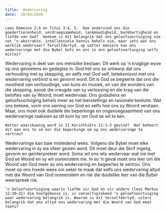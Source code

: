 ```yaml
---
title:  Wedervaring
date:  20/04/2020
---
```


`Lees Romeine 2:4 en Titus 3:4, 5.  Hoe ondervind ons die goedertierenheid, verdraagsaamheid, lankmoedigheid, barmhartigheid en liefde van God?  Hoekom is dit belangrik dat ons geloofsoortuiging nie net ‘n abstrakte, intellektuele kennis behels nie, maar iets wat ons werklik wedervaar? Terselfdertyd, op watter maniere kan ons wedervaringe met die Bybel bots en ons in ons geloofsoortuiging selfs mislei?`

Wedervaring is deel van ons menslike bestaan.  Dit werk op ‘n kragtige wyse op ons gevoelens en gedagtes in.  God het ons so ontwerp dat ons verhouding met sy skepping, en selfs met God self, betekenisvol met ons wedervaring  verbind is en gevorm word.  Dit is God se begeerte dat ons die mooiheid van verhoudinge, van kuns en musiek, en van die wonders van die skepping, asook die vreugde van sy verlossing en die krag van die beloftes van sy Woord, moet wedervaar.  Ons godsdiens en geloofsoortuiging behels meer as net leerstellings en rasionele besluite. Wat ons belewe, vorm ons siening oor God en selfs hoe ons sy Woord verstaan.  Maar, ons moet ook duidelik die beperkinge en ongenoegsaamheid van ons wedervaringe raaksien as dit kom by om God se wil te ken.

`Watter waarskuwing word in II Korinthiërs 11:1–3 gevind?  Wat behoort dit aan ons te sê oor die beperkinge om op ons wedervaringe te vertrou?`

Wedervaringe kan baie misleidend wees. Volgens die Bybel moet elke wedervaring in sy eie sfeer gesien word. Dit moet deur die Skrif ingelig, gevorm en geïnterpreteer word. Soms wil ons iets wedervaar wat nie met God se Woord en sy wil ooreenstem nie. In so ‘n geval moet ons leer om die Woord van God meer as ons wedervaring en begeertes te vertrou. Ons moet op ons hoede wees om seker te maak dat selfs ons wedervaring altyd met die Woord van God ooreenstem en nie die duidelike leer van die Bybel weerspreek nie.

`‘n Geloofsoortuiging waarin liefde vir God en vir andere (lees Markus 12:28–31) die hoofgebooie is, is vanselfsprekend ‘n geloofsoortuiging waar wedervaring belangrik is. Waarom is dit terselfdertyd, uiters belangrik dat ons altyd ons wedervaring met die Woord van God moet toets?`